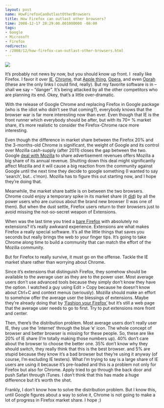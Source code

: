 ```yaml
---
layout: post
name: HowFirefoxCanOutlastOtherBrowsers
title: How Firefox can outlast other browsers?
time: 2008-12-17 20:29:00.001000000 -08:00
tags:
- Google
- Microsoft
- Firefox
redirects:
- /2008/12/how-firefox-can-outlast-other-browsers.html
---
```

<img class="imageOnRight" src="{{ site.imagesFolder }}{{ page.name }}/firefox.png">

It’s probably not news by now, but you should know up front. I&#160; really like Firefox. I favor it over [IE](http://blogs.zdnet.com/security/?p=2328), [Chrome](http://www.microsoft-watch.com/content/web_services_browser/chrome_privacy_is_full_of_dents.html), that [Apple thing](http://www.informationweek.com/news/internet/browsers/showArticle.jhtml?articleID=209800452), [Opera](http://my.opera.com/haavard/blog/2007/02/28/opera-did-not-respond-to-security-vulner), and even [Oprah](http://news.bbc.co.uk/1/hi/entertainment/7776129.stm) (these are the only links I could find, really). But my favorite software is in – shall we say – “danger”. It’s being attacked by all the other competitors who are planning its end. Okey, that’s a little over-dramatic.

With the release of Google Chrome and replacing Firefox in Google package (who is the idiot who didn’t see that coming?), everybody knows that the browser war is far more interesting now than ever. Even though that IE is the front runner which everybody should be after, but with its 70+ % market share, it’s more realistic to consider the Firefox-Chrome race more interesting.

Even though the difference in market share between the Firefox 20% and the 3-months-old Chrome is significant, the weight of Google and its control over Mozilla cash-supply (after 2011) closes the gap between the two. Google [deal with Mozilla](http://www.amreldib.com/2007/12/how-firefox-makes-money.html) to share advertisement revenues offers Mozilla a big share of its annual revenue. Shutting down this deal might significantly affect Mozilla and it will cause a big reaction from the community against Google until the next time they decide to google something (I wanted to say ‘search’, but.. c’mon). Mozilla has to figure this out starting now, and I hope they’re doing that.

Meanwhile, the market share battle is on between the two browsers. Chrome could enjoy a temporary spike in its market share (it [did](http://www.tgdaily.com/content/view/39174/118/)) by all the power users who are curious about the brand new browser (I was one of them). But when the dust settle, Firefox users return to their browsers just to avoid missing the not-so-secret weapon of Extensions.

When was the last time you tried a [bare Firefox](http://www.mozilla.com/en-US/) with absolutely no extensions? it’s really awkward experience. Extensions are what makes Firefox a really special software. It’s all the little things that saves you seconds but really brings the web to your finger tips. It’s going to take Chrome along time to build a community that can match the effort of the Mozilla community.

But for Firefox to really survive, it must go on the offense. Tackle the IE market share rather than worrying about Chrome.

Since it’s extensions that distinguish Firefox, they somehow should be available to the average user as they are to the power user. Most average users don’t use advanced tools because they simply don’t know they have the option. I watched a guy using Edit &gt; Copy because he doesn’t know about Ctrl+C and context menus (seriously). Mozilla should make an effort to somehow offer the average user the blessings of extensions. Maybe they’re already doing that by [‘Fashion your Firefox’](https://addons.mozilla.org/en-US/firefox/fashionyourfirefox) but it’s still a web page that the average user needs to go to first. Try to put extensions more front and center.

Then, there’s the distribution problem. Most average users don’t really user IE, they use the ‘internet’ through the blue ‘e’ icon. The whole concept of browser and better browser is missing for these people. So, these are like 20% of IE share (I’m totally making those numbers up). 40% don’t care about the browser to choose the better one. 35% don’t know why they should switch, they really think that this is the best browser. and 5% are stupid because they know it’s a bad browser but they’re using it anyway (of course, I’m excluding IE testers). What I’m trying to say is a large share of IE users are using it because it’s pre-loaded and this is a problem not only for Firefox but also for Chrome. Apply tried to go through the back door and push Safari through iTunes. I don’t think that this has made a huge difference but it’s worth the shot.

Frankly, I don’t know how to solve the distribution problem. But I know this, until Google figures about a way to solve it, Chrome is not going to make a lot of progress in Firefox market share. I hope ;)